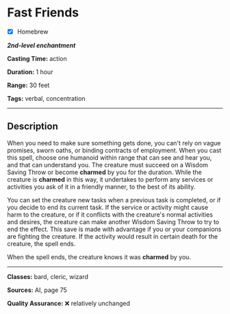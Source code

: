 # Fast Friends

- [x] Homebrew

***2nd-level enchantment***

**Casting Time:** action

**Duration:** 1 hour

**Range:** 30 feet

**Tags:** verbal, concentration

---

## Description
When you need to make sure something gets done, you can't rely on vague promises, sworn oaths, or binding contracts of employment.
When you cast this spell, choose one humanoid within range that can see and hear you, and that can understand you.
The creature must succeed on a Wisdom Saving Throw or become **charmed** by you for the duration.
While the creature is **charmed** in this way, it undertakes to perform any services or activities you ask of it in a friendly manner, to the best of its ability.

You can set the creature new tasks when a previous task is completed, or if you decide to end its current task.
If the service or activity might cause harm to the creature, or if it conflicts with the creature's normal activities and desires, the creature can make another Wisdom Saving Throw to try to end the effect.
This save is made with advantage if you or your companions are fighting the creature.
If the activity would result in certain death for the creature, the spell ends.

When the spell ends, the creature knows it was **charmed** by you.

---

**Classes:** bard, cleric, wizard

**Sources:** AI, page 75

**Quality Assurance:** :x: relatively unchanged
